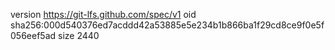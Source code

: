 version https://git-lfs.github.com/spec/v1
oid sha256:000d540376ed7acddd42a53885e5e234b1b866ba1f29cd8ce9f0e5f056eef5ad
size 2440
